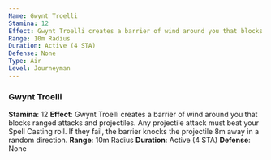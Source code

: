 ```yaml
---
Name: Gwynt Troelli
Stamina: 12
Effect: Gwynt Troelli creates a barrier of wind around you that blocks ranged attacks and projectiles. Any projectile attack must beat your Spell Casting roll. If they fail, the barrier knocks the projectile 8m away in a random direction.
Range: 10m Radius
Duration: Active (4 STA)
Defense: None
Type: Air
Level: Journeyman
---
```


### Gwynt Troelli
**Stamina**: 12
**Effect**: Gwynt Troelli creates a barrier of wind around you that blocks ranged attacks and projectiles. Any projectile attack must beat your Spell Casting roll. If they fail, the barrier knocks the projectile 8m away in a random direction.
**Range**: 10m Radius
**Duration**: Active (4 STA)
**Defense**: None